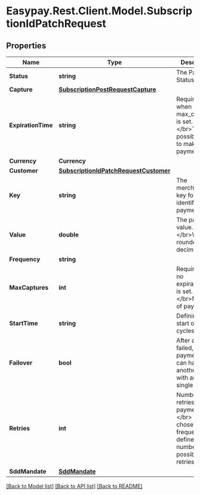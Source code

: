 # Easypay.Rest.Client.Model.SubscriptionIdPatchRequest

## Properties

Name | Type | Description | Notes
------------ | ------------- | ------------- | -------------
**Status** | **string** | The Payment Status. | [optional] 
**Capture** | [**SubscriptionPostRequestCapture**](SubscriptionPostRequestCapture.md) |  | [optional] 
**ExpirationTime** | **string** | Required only when no max_captures is set.&lt;/br&gt;The last possible time to make the payment. | [optional] 
**Currency** | **Currency** |  | [optional] 
**Customer** | [**SubscriptionIdPatchRequestCustomer**](SubscriptionIdPatchRequestCustomer.md) |  | [optional] 
**Key** | **string** | The merchant&#39;s key for identifying the payment. | [optional] 
**Value** | **double** | The payment value.&lt;/br&gt;Will be rounded to 2 decimals. | [optional] 
**Frequency** | **string** |  | [optional] 
**MaxCaptures** | **int** | Required when no expiration_time is set.&lt;/br&gt;Number of payments. | [optional] 
**StartTime** | **string** | Defining the start of billing cycles. | [optional] 
**Failover** | **bool** | After all retries failed, the payment cycle can have another try with another single method. | [optional] [default to false]
**Retries** | **int** | Number of retries in each payment cycle.&lt;/br&gt; The chosen frequency will define the max number of possible retries. | [optional] [default to 0]
**SddMandate** | [**SddMandate**](SddMandate.md) |  | [optional] 

[[Back to Model list]](../README.md#documentation-for-models) [[Back to API list]](../README.md#documentation-for-api-endpoints) [[Back to README]](../README.md)

